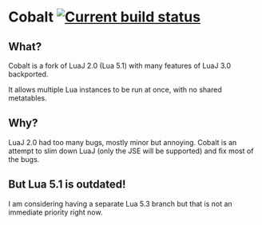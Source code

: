 # Cobalt [![Current build status](https://github.com/SquidDev/Cobalt/workflows/Build/badge.svg)](https://github.com/SquidDev/Cobalt/actions "Current build status")

## What?
Cobalt is a fork of LuaJ 2.0 (Lua 5.1) with many features of LuaJ 3.0 backported.

It allows multiple Lua instances to be run at once, with no shared metatables.

## Why?
LuaJ 2.0 had too many bugs, mostly minor but annoying. Cobalt is an attempt to slim down LuaJ (only the JSE will be supported) and fix most of the bugs.

## But Lua 5.1 is outdated!
I am considering having a separate Lua 5.3 branch but that is not an immediate priority right now.
